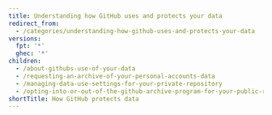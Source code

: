 ```yaml
---
title: Understanding how GitHub uses and protects your data
redirect_from:
  - /categories/understanding-how-github-uses-and-protects-your-data
versions:
  fpt: '*'
  ghec: '*'
children:
  - /about-githubs-use-of-your-data
  - /requesting-an-archive-of-your-personal-accounts-data
  - /managing-data-use-settings-for-your-private-repository
  - /opting-into-or-out-of-the-github-archive-program-for-your-public-repository
shortTitle: How GitHub protects data
---
```


